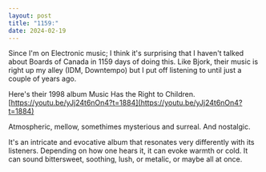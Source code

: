 ```yaml
---
layout: post
title: "1159:"
date: 2024-02-19
---
```


Since I'm on Electronic music; I think it's surprising that I haven't talked about Boards of Canada in 1159 days of doing this. Like Bjork, their music is right up my alley (IDM, Downtempo) but I put off listening to until just a couple of years ago.

Here's their 1998 album Music Has the Right to Children.  
[https://youtu.be/yJj24t6nOn4?t=1884](https://youtu.be/yJj24t6nOn4?t=1884)

Atmospheric, mellow, somethimes mysterious and surreal. And nostalgic.

It's an intricate and evocative album that resonates very differently with its listeners. Depending on how one hears it, it can evoke warmth or cold. It can sound bittersweet, soothing, lush, or metalic, or maybe all at once.
